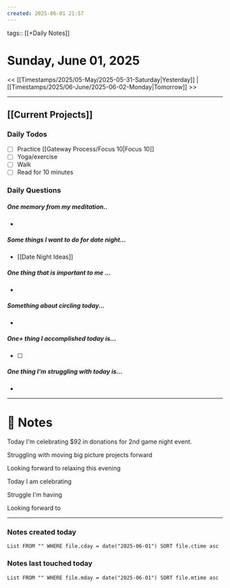 ```yaml
---
created: 2025-06-01 21:57
---
```

tags:: [[+Daily Notes]]

# Sunday, June 01, 2025

<< [[Timestamps/2025/05-May/2025-05-31-Saturday|Yesterday]] | [[Timestamps/2025/06-June/2025-06-02-Monday|Tomorrow]] >>

---

## [[Current Projects]]
### Daily Todos

- [ ] Practice [[Gateway Process/Focus 10|Focus 10]]
- [ ] Yoga/exercise
- [ ] Walk 
- [ ] Read for 10 minutes 
### Daily Questions

#####  One memory from my meditation..  
- 
##### Some things I want to do for date night...
- [[Date Night Ideas]]
##### One thing that is important to me ...
- 
##### Something about circling today...  
- 
##### One+ thing I accomplished today is...
- [ ] 
##### One thing I'm struggling with today is...
- 

---
# 📝 Notes

Today I'm celebrating $92 in donations for 2nd game night event. 

Struggling with moving big picture projects forward 

Looking forward to relaxing this evening

Today I am celebrating 

Struggle I'm having 

Looking forward to 

---
### Notes created today
```dataview
List FROM "" WHERE file.cday = date("2025-06-01") SORT file.ctime asc
```

### Notes last touched today
```dataview
List FROM "" WHERE file.mday = date("2025-06-01") SORT file.mtime asc
```
